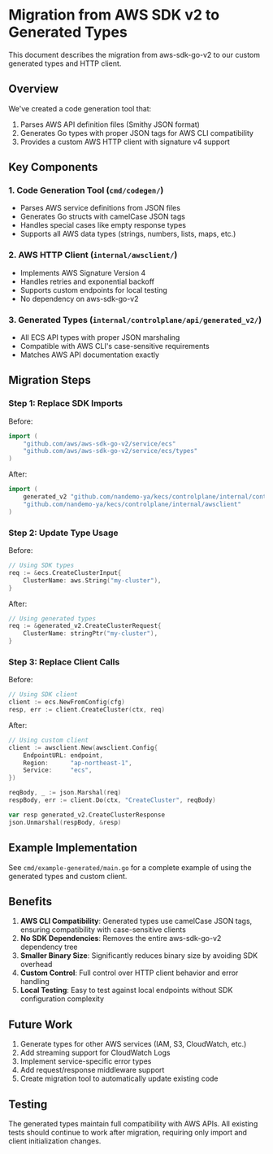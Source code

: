 # Migration from AWS SDK v2 to Generated Types

This document describes the migration from aws-sdk-go-v2 to our custom generated types and HTTP client.

## Overview

We've created a code generation tool that:
1. Parses AWS API definition files (Smithy JSON format)
2. Generates Go types with proper JSON tags for AWS CLI compatibility
3. Provides a custom AWS HTTP client with signature v4 support

## Key Components

### 1. Code Generation Tool (`cmd/codegen/`)
- Parses AWS service definitions from JSON files
- Generates Go structs with camelCase JSON tags
- Handles special cases like empty response types
- Supports all AWS data types (strings, numbers, lists, maps, etc.)

### 2. AWS HTTP Client (`internal/awsclient/`)
- Implements AWS Signature Version 4
- Handles retries and exponential backoff
- Supports custom endpoints for local testing
- No dependency on aws-sdk-go-v2

### 3. Generated Types (`internal/controlplane/api/generated_v2/`)
- All ECS API types with proper JSON marshaling
- Compatible with AWS CLI's case-sensitive requirements
- Matches AWS API documentation exactly

## Migration Steps

### Step 1: Replace SDK Imports

Before:
```go
import (
    "github.com/aws/aws-sdk-go-v2/service/ecs"
    "github.com/aws/aws-sdk-go-v2/service/ecs/types"
)
```

After:
```go
import (
    generated_v2 "github.com/nandemo-ya/kecs/controlplane/internal/controlplane/api/generated_v2"
    "github.com/nandemo-ya/kecs/controlplane/internal/awsclient"
)
```

### Step 2: Update Type Usage

Before:
```go
// Using SDK types
req := &ecs.CreateClusterInput{
    ClusterName: aws.String("my-cluster"),
}
```

After:
```go
// Using generated types
req := &generated_v2.CreateClusterRequest{
    ClusterName: stringPtr("my-cluster"),
}
```

### Step 3: Replace Client Calls

Before:
```go
// Using SDK client
client := ecs.NewFromConfig(cfg)
resp, err := client.CreateCluster(ctx, req)
```

After:
```go
// Using custom client
client := awsclient.New(awsclient.Config{
    EndpointURL: endpoint,
    Region:      "ap-northeast-1",
    Service:     "ecs",
})

reqBody, _ := json.Marshal(req)
respBody, err := client.Do(ctx, "CreateCluster", reqBody)

var resp generated_v2.CreateClusterResponse
json.Unmarshal(respBody, &resp)
```

## Example Implementation

See `cmd/example-generated/main.go` for a complete example of using the generated types and custom client.

## Benefits

1. **AWS CLI Compatibility**: Generated types use camelCase JSON tags, ensuring compatibility with case-sensitive clients
2. **No SDK Dependencies**: Removes the entire aws-sdk-go-v2 dependency tree
3. **Smaller Binary Size**: Significantly reduces binary size by avoiding SDK overhead
4. **Custom Control**: Full control over HTTP client behavior and error handling
5. **Local Testing**: Easy to test against local endpoints without SDK configuration complexity

## Future Work

1. Generate types for other AWS services (IAM, S3, CloudWatch, etc.)
2. Add streaming support for CloudWatch Logs
3. Implement service-specific error types
4. Add request/response middleware support
5. Create migration tool to automatically update existing code

## Testing

The generated types maintain full compatibility with AWS APIs. All existing tests should continue to work after migration, requiring only import and client initialization changes.